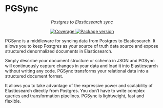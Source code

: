 # PGSync

<p align="center">
    <em>Postgres to Elasticsearch sync</em>
</p>
<p align="center">
<a href="https://codecov.io/gh/toluaina/pgsync" target="_blank">
    <img src="https://codecov.io/gh/toluaina/pgsync/branch/master/graph/badge.svg?token=EJCPrws1tE" alt="Coverage">
</a>
<a href="https://badge.fury.io/py/pgsync" target="_blank">
    <img src="https://badge.fury.io/py/pgsync.svg" alt="Package version">
</a>
</p>


PGSync is a middleware for syncing data from Postgres to Elasticsearch. 
It allows you to keep Postgres as your source of truth data source and expose 
structured denormalized documents in Elasticsearch.

Simply describe your document structure or schema in JSON and PGSync will 
continuously capture changes in your data and load it into Elasticsearch without 
writing any code. PGSync transforms your relational data into a structured 
document format.

It allows you to take advantage of the expressive power and scalability of 
Elasticsearch directly from Postgres. You don’t have to write complex queries 
and transformation pipelines. PGSync is lightweight, fast and flexible.
